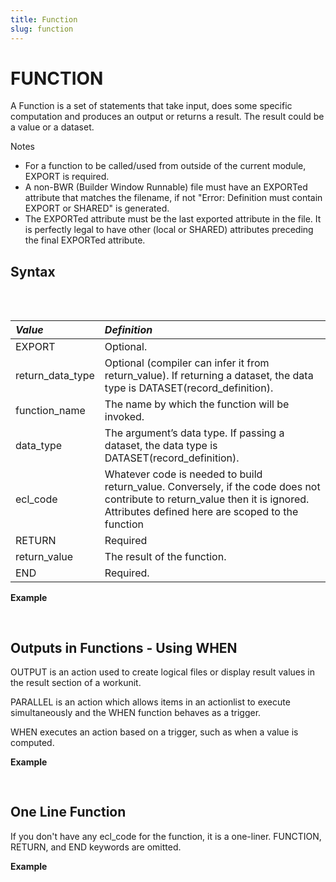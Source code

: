 ```yaml
---
title: Function
slug: function
---
```


# FUNCTION

A Function is a set of statements that take input, does some specific computation and produces an output or returns a result. The result could be a value or a dataset.

Notes

* For a function to be called/used from outside of the current module, EXPORT is required.
* A non-BWR (Builder Window Runnable) file must have an EXPORTed attribute that matches the filename, if not "Error: Definition must contain EXPORT or SHARED" is generated.
* The EXPORTed attribute must be the last exported attribute in the file. It is perfectly legal to have other (local or SHARED) attributes preceding the final EXPORTed attribute.

## Syntax

<pre>
<EclCode code="EXPORT [return_data_type] function_name (data_type arg [, data_type arg]+) := FUNCTION

    ecl_code
    RETURN return_value;

END;">
</EclCode>
</pre>

| _Value_ | _Definition_ |
| :- | :- |
| EXPORT | Optional. |
| return_data_type | Optional (compiler can infer it from return_value). If returning a dataset, the data type is DATASET(record_definition). |
| function_name | The name by which the function will be invoked. |
| data_type | The argument’s data type. If passing a dataset, the data type is DATASET(record_definition). |
| ecl_code | Whatever code is needed to build return_value. Conversely, if the code does not contribute to return_value then it is ignored. Attributes defined here are scoped to the function |
| RETURN | Required |
| return_value | The result of the function. |
| END | Required. |

**Example**

<pre>
<EclCode
id="FunctionExp_1"
tryMe="FunctionExp_1"
code="/*Function Example:*/

/*
Function Example:
*/

EXPORT MyFunc (STRING Val) := FUNCTION

   Result := 'Hello ' + Val + ' , welcome to this function';
   RETURN Result;

END;

// Using MyFunc
Res := MyFunc('Jonny');
OUTPUT(Res, NAMED('res'));

OUTPUT(MyFunc('Sunny'), NAMED('Sunny'));

"></EclCode>
</pre>

## Outputs in Functions - Using WHEN

OUTPUT is an action used to create logical files or display result values in the result section of a workunit. 

PARALLEL is an action which allows items in an actionlist to execute simultaneously and the WHEN function behaves as a trigger. 

WHEN executes an action based on a trigger, such as when a value is computed.

**Example**

<pre>
<EclCode
id="FunctionExp_2"
tryMe="FunctionExp_2"
code="/*
Function Example:
Outputting multiple values using WHEN.
*/

Pop_Layout := RECORD
    STRING   City;
    STRING   State;
    STRING   County;
    INTEGER  Population;
END;
Pop_DS := DATASET([
                {'Dauphin Island','AL','Mobile',1335},
                {'Guy','AR','Faulkner',778},
                {'El Centro','CA','Imperial',111425},
                {'Indio','CA','Riverside',417059},
                {'Englewood','CO','Arapahoe',6183},
                {'Keywest','FL','Monroe',31401}], 
                Pop_Layout);


SomeFunc(DATASET(Pop_Layout) Pop_DS) := FUNCTION


    Str        := 'This is a WHEN example.';
    SomeFilter := Pop_DS(Pop_DS.Population >= 50000);
    MaxPop     := Pop_DS(Population = MAX(Pop_DS, Population));

  SideActions := PARALLEL
     (
         OUTPUT(Pop_DS, NAMED('Pop_DS'));
         OUTPUT(SomeFilter, NAMED('SomeFilter'));
         OUTPUT(MaxPop, NAMED('MaxPop'));
     );

  RETURN WHEN(Str, SideActions);
END;


// Calling the SomeFunc function
SomeFunc(Pop_DS);

"></EclCode>
</pre>

## One Line Function
If you don't have any ecl_code for the function, it is a one-liner. FUNCTION, RETURN, and END keywords are omitted.

**Example**

<pre>
<EclCode
id="FunctionExp_3"
tryMe="FunctionExp_3"
code="/*
FUNCTION Example:
One line function
*/

// Squared Function Example
UNSIGNED2 Squared(UNSIGNED1 n) := n * n;

// isEven Function Example
isEven(INTEGER num) := num % 2 = 0;

OUTPUT(Squared(3), NAMED('SquaredFunction'));
OUTPUT(isEven(10), NAMED('isEvenFunction'));

"></EclCode>
</pre>